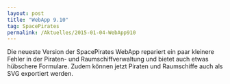 ```yaml
---
layout: post
title: "WebApp 9.10"
tag: SpacePirates
permalink: /Aktuelles/2015-01-04-WebApp910
---
```


Die neueste Version der SpacePirates WebApp repariert ein paar kleinere Fehler in der Piraten- und Raumschiffverwaltung und bietet auch etwas hübschere Formulare. Zudem können jetzt Piraten und Raumschiffe auch als SVG exportiert werden.
